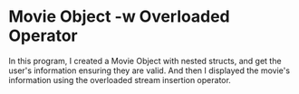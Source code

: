 # Movie Object -w Overloaded Operator
In this program, I created a Movie Object with nested structs, and get the user's information ensuring they are
valid. And then I displayed the movie's information using the overloaded stream insertion operator.
